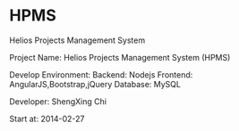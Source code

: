 HPMS
====

Helios Projects Management System

Project Name: 
  Helios Projects Management System (HPMS)

Develop Environment:
  Backend: Nodejs
  Frontend: AngularJS,Bootstrap,jQuery
  Database: MySQL

Developer: 
  ShengXing Chi

Start at: 
  2014-02-27
